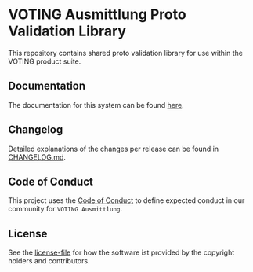 # VOTING Ausmittlung Proto Validation Library

This repository contains shared proto validation library for use within the VOTING product suite.

## Documentation

The documentation for this system can be found [here](https://github.com/abraxas-labs/voting-ausmittlung-docs).

## Changelog

Detailed explanations of the changes per release can be found in  [CHANGELOG.md](./CHANGELOG.md).

## Code of Conduct

This project uses the [Code of Conduct](./CODE_OF_CONDUCT.md) to define expected conduct in our community for `VOTING Ausmittlung`.

## License

See the [license-file](./LICENSE) for how the software ist provided by the copyright holders and contributors.
